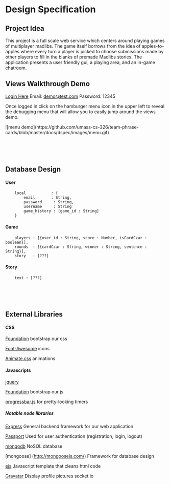 # Design Specification

## Project Idea

This project is a full scale web service which centers around playing games of multiplayer madlibs. The game itself borrows from the idea of apples-to-apples where every turn a player is picked to choose submissions made by other players to fill in the blanks of premade Madlibs stories. The application presents a user friendly gui, a playing area, and an in-game chatroom.


## Views Walkthrough Demo

[Login Here](https://powerful-sands-7248.herokuapp.com/) Email: demo@test.com  Password: 12345
<p>Once logged in click on the hamburger menu icon in the upper left to reveal the debugging menu that will allow you to easily jump around the views demo.</p>
![menu demo](https://github.com/umass-cs-326/team-phrase-cards/blob/master/docs/dspec/images/menu.gif)

<br><br><br>
## Database Design

#### User

		local	        : {
			email	    : String,
			password     : String,
			username     : String
			game_history : [game_id : String]
		}


#### Game

		players : [{user_id : String, score : Number, isCardCzar : boolean}],
		rounds  : [{cardCzar : String, winner : String, sentence : String}],
		story   : [???]



#### Story

		text : [???]


<br><br><br>
## External Libraries

#### CSS

[Foundation](http://foundation.zurb.com/)
	bootstrap our css

[Font-Awesome](http://fortawesome.github.io/Font-Awesome/)
	icons

[Animate.css](http://daneden.github.io/animate.css/)
	animations


#### Javascripts

[jquery](http://jquery.com/)

[Foundation](http://foundation.zurb.com/)
	bootstrap our js

[progressbar.js](http://kimmobrunfeldt.github.io/progressbar.js/)
	for pretty-looking timers

##### Notable node libraries

[Express](http://expressjs.com/)
	General backend framework for our web application

[Passport](http://passportjs.org/)
	Used for user authentication (registration, login, logout)

[mongodb](http://www.mongodb.org/)
	NoSQL database

[mongoose] (http://mongoosejs.com/)
	Framework for database design

[ejs](http://www.embeddedjs.com/)
	Javascript template that cleans html code

[Gravatar](https://en.gravatar.com/)
	Display profile pictures socket.io

